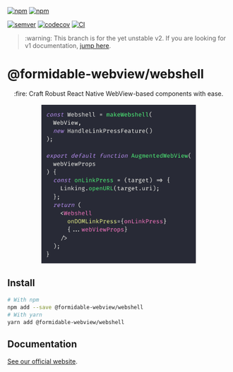 [![npm](https://img.shields.io/npm/v/@formidable-webview/webshell/latest)](https://www.npmjs.com/package/@formidable-webview/webshell)
[![npm](https://img.shields.io/npm/v/@formidable-webview/webshell/next)](https://www.npmjs.com/package/@formidable-webview/webshell)

[![semver](https://img.shields.io/badge/semver-2.0.0-e10079.svg)](https://semver.org/spec/v2.0.0.html)
[![codecov](https://codecov.io/gh/formidable-webview/webshell/branch/master/graph/badge.svg)](https://codecov.io/gh/formidable-webview/webshell)
[![CI](https://github.com/formidable-webview/webshell/workflows/CI/badge.svg?branch=master)](https://github.com/formidable-webview/webshell/actions?query=branch%3Amaster+workflow%3ACI)

<blockquote>
:warning: This branch is for the yet unstable v2. If you are looking for v1 documentation, <a href="https://github.com/formidable-webview/webshell/tree/dev/1.x#readme">jump here</a>.
</blockquote>

<h1>@formidable-webview/webshell</h1>

<p align="center">
  :fire: Craft Robust React Native WebView-based components with ease.
  <br/><br/>
  <a href="https://formidable-webview.github.io/webshell/"><img src="./assets/api-quickview.png" width="350" /></a>

</p>

## Install

```sh
# With npm
npm add --save @formidable-webview/webshell
# With yarn
yarn add @formidable-webview/webshell
```

## Documentation

[See our official website](https://formidable-webview.github.io/webshell/).

